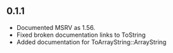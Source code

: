 ## 0.1.1

- Documented MSRV as 1.56.
- Fixed broken documentation links to ToString
- Added documentation for ToArrayString::ArrayString
